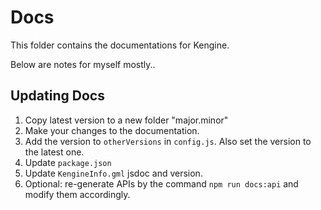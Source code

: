 # Docs

This folder contains the documentations for Kengine.

Below are notes for myself mostly..

## Updating Docs

1. Copy latest version to a new folder "major.minor"
2. Make your changes to the documentation.
3. Add the version to `otherVersions` in `config.js`. Also set the version to the latest one.
4. Update `package.json`
5. Update `KengineInfo.gml` jsdoc and version.
6. Optional: re-generate APIs by the command `npm run docs:api` and modify them accordingly.
